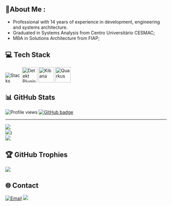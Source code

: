 ##  💫About Me :

- Professional with 14 years of experience in development, engineering and systems architecture.
- Graduated in Systems Analysis from Centro Universitário CESMAC;
- MBA in Solutions Architecture from FIAP;

## 💻 Tech Stack

<p style="text-align: left;">
    <img src="https://skillicons.dev/icons?i=aws,java,kotlin,spring,hibernate,heroku,maven,gradle,git,docker,postman,postgres,mysql,elasticsearch,dynamodb"  alt="Stacks" style="max-width: 48px; height: auto;"/>
    <img src="https://detekt.dev/img/home/detekt-logo.svg" width="48" height="48" alt="Detekt Plugin" style="max-width: 48px; height: auto;"/>
    <img src="https://www.vectorlogo.zone/logos/elasticco_kibana/elasticco_kibana-icon.svg" width="48" height="48" alt="Kibana" style="max-width: 48px; height: auto;"/>
    <img src="https://user-images.githubusercontent.com/25181517/183892781-61ed6416-4a2c-4061-8240-e6a23e1d7b09.png" width="48" height="48" alt="Quarkus" style="max-width: 48px; height: auto;"/>
</p>

## 📊 GitHub Stats

![Profile views](https://komarev.com/ghpvc/?username=renatoctorres&style=for-the-badge)
<a href="https://github.com/renatoctorres?tab=followers">
    <img src="https://img.shields.io/github/followers/renatoctorres?tab=followers?label=blue&logo=github&style=for-the-badge" alt="GitHub badge" />
</a>

---
![](https://github-readme-stats.vercel.app/api/top-langs/?username=renatoctorres&theme=vision-friendly-dark&hide_border=false&include_all_commits=false&count_private=false&layout=compact)<br/>
![](https://github-readme-stats.vercel.app/api?username=renatoctorres&theme=vision-friendly-dark&hide_border=false&include_all_commits=false&count_private=false))<br/>
![](https://github-readme-streak-stats.herokuapp.com/?user=renatoctorres&theme=vision-friendly-dark&hide_border=false)<br/>

## 🏆 GitHub Trophies
![](https://github-trophies.vercel.app/?username=renatoctorres&theme=gitdimmed&no-frame=false&no-bg=false&margin-w=4)

## 🌐 Contact
[![Email](https://img.shields.io/badge/Gmail-renatoctorres-red?style=for-the-badge&logo=gmail)](mailto:renatoctorres@gmail.com)
<a href="https://www.linkedin.com/in/renatoctorres/"><img src="https://img.shields.io/badge/linkedin-renatoctorres-%230077B5.svg?&style=for-the-badge&logo=linkedin&logoColor=white" /></a>

